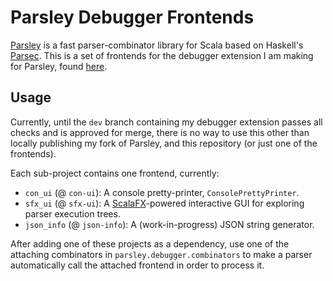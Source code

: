 # Parsley Debugger Frontends

[Parsley](https://github.com/j-mie6/Parsley) is a fast parser-combinator library for Scala based on
Haskell's [Parsec](https://hackage.haskell.org/package/parsec).
This is a set of frontends for the debugger extension I am making for Parsley, found [here](https://github.com/MF42-DZH/parsley/tree/dev).

## Usage

Currently, until the `dev` branch containing my debugger extension passes all checks and is approved for merge, there is no way to use this other than locally publishing my fork of Parsley, and this repository (or just one of the frontends).

Each sub-project contains one frontend, currently:
- `con_ui` (@ `con-ui`): A console pretty-printer, `ConsolePrettyPrinter`.
- `sfx_ui` (@ `sfx-ui`): A [ScalaFX](https://www.scalafx.org/)-powered interactive GUI for exploring parser execution trees.
- `json_info` (@ `json-info`): A (work-in-progress) JSON string generator.

After adding one of these projects as a dependency, use one of the attaching combinators in `parsley.debugger.combinators` to make a parser automatically call the attached frontend in order to process it.
